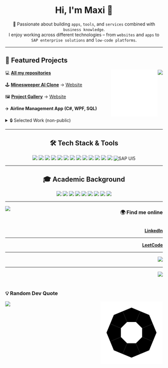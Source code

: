 <h1 align="center">Hi, I'm Maxi 👋</h1>
<p align="center">
  🚀 Passionate about building <code>apps</code>, <code>tools</code>, and <code>services</code> combined with <code>business knowledge</code>.<br>
  I enjoy working across different technologies – from <code>websites</code> and <code>apps</code> to <code>SAP enterprise solutions</code> and <code>low-code platforms</code>.
</p>

<hr>

<h2 align="left">📂 Featured Projects</h2>

<img align="right" src="https://github-readme-stats.vercel.app/api/top-langs/?username=Maximilian2306&layout=compact&theme=radical" />

<img align="right" src="assets/loading.svg" alt="loading animation" width="150" />

<div align="left">
  <p>💻 <a href="https://github.com/Maximilian2306?tab=repositories"><b>All my repositories</b></a></p>
  <p>🕹️ <a href="https://github.com/Maximilian2306/Minesweeper_AI_v2"><b>Minesweeper AI Clone</b></a> → <a href="https://maximilian2306.github.io/Minesweeper_AI_v2">Website</a></p>  
  <p>🖼️ <a href="https://github.com/Maximilian2306/Project-Gallery-Vue"><b>Project Gallery</b></a> → <a href="https://maximilian2306.github.io/Project-Gallery-Vue">Website</a></p>  
  <p>✈️ <b>Airline Management App (C#, WPF, SQL)</b></p>  
</div>

<details>
  <summary>🔒 Selected Work (non-public)</summary>
<br>
  <ul>
    <li><code>SAP UI5 Document Scanner</code> → Built with SAP BAS, enabled scanning, uploading and managing documents (10 months, team project)</li>
    <li><code>Low-Code Customer Management App</code> → Queue management with QR registration and external system Integration (Excel) (4 months, technical architect & UI dev)</li>
    <li><code>Cinema Management App</code> → Desktop app with database Integration built with C#, WPF and SQL (2 month, university project)</li>
    <li><code>Process Modeling (ARIS Connect)</code> → Created and managed business process models (EPK) (university project, team lead)</li>
  </ul>
</details>

<hr>

<h2 align="center">🛠️ Tech Stack & Tools</h2>
<div align="center">
  <!-- Languages -->
  <img src="https://cdn.jsdelivr.net/gh/devicons/devicon/icons/java/java-original.svg" width="40"/>
  <img src="https://cdn.jsdelivr.net/gh/devicons/devicon/icons/csharp/csharp-original.svg" width="40"/>
  <img src="https://cdn.jsdelivr.net/gh/devicons/devicon/icons/javascript/javascript-original.svg" width="40"/>
  <img src="https://cdn.jsdelivr.net/gh/devicons/devicon/icons/r/r-original.svg" width="40"/>
  <img src="https://cdn.jsdelivr.net/gh/devicons/devicon@latest/icons/azuresqldatabase/azuresqldatabase-original.svg" width="40"/>

  <!-- Web & Frameworks -->
  <img src="https://cdn.jsdelivr.net/gh/devicons/devicon/icons/html5/html5-original.svg" width="40"/>
  <img src="https://cdn.jsdelivr.net/gh/devicons/devicon/icons/css3/css3-original.svg" width="40"/>
  <img src="https://cdn.jsdelivr.net/gh/devicons/devicon/icons/react/react-original.svg" width="40"/>
  <img src="https://cdn.jsdelivr.net/gh/devicons/devicon@latest/icons/vuejs/vuejs-original.svg" width="40" />
          

  <!-- Tools -->
  <img src="https://cdn.jsdelivr.net/gh/devicons/devicon/icons/git/git-original.svg" width="40"/>
  <img src="https://cdn.jsdelivr.net/gh/devicons/devicon/icons/postman/postman-original.svg" width="40"/>
  <img src="https://cdn.jsdelivr.net/gh/devicons/devicon/icons/figma/figma-original.svg" width="40"/>
  <img src="https://cdn.jsdelivr.net/gh/devicons/devicon/icons/windows8/windows8-original.svg" width="40"/>
  <img src="https://upload.wikimedia.org/wikipedia/commons/5/59/SAP_2011_logo.svg" width="80" title="SAP UI5"/>
</div>

<hr>

<h2 align="center">🎓 Academic Background</h2>
<div align="center">
<img src="https://img.shields.io/badge/Software%20Development-BD93F9?style=for-the-badge&logo=github&logoColor=black" />
<img src="https://img.shields.io/badge/Object--Oriented%20Programming-FF8C00?style=for-the-badge&logo=java&logoColor=black" />
<img src="https://img.shields.io/badge/Databases-DC143C?style=for-the-badge&logo=mysql&logoColor=black" />
<img src="https://img.shields.io/badge/Web%20Development-228B22?style=for-the-badge&logo=html5&logoColor=black" />
<img src="https://img.shields.io/badge/Software%20Engineering-9370DB?style=for-the-badge&logo=visualstudio&logoColor=black" />
<img src="https://img.shields.io/badge/GUI%20Development-FF69B4?style=for-the-badge&logo=windows&logoColor=black" />
<img src="https://img.shields.io/badge/Agile%20Methods-20B2AA?style=for-the-badge&logo=scrumalliance&logoColor=black" />
<img src="https://img.shields.io/badge/Scrum-FFA500?style=for-the-badge&logo=trello&logoColor=black" />
<img src="https://img.shields.io/badge/Project%20Management-32CD32?style=for-the-badge&logo=asana&logoColor=black" />

</div>

<hr>

<img align="left" src="https://leetcard.jacoblin.cool/Maxi_Lead_Coder?theme=dark&ext=heatmap" />

<div align="right">
  <h3 align="right">🌍 Find me online</h3> <br>
  <a href="https://www.linkedin.com/in/maximilian-hahn-2306aabc"><b>LinkedIn</b></a><hr>
  <a href="https://leetcode.com/u/Maxi_Lead_Coder/"><b>LeetCode</b></a><hr>
  <a href="https://www.buymeacoffee.com/Maximilian2306">
    <img src="https://img.shields.io/badge/-Buy%20Me%20a%20Coffee-orange?logo=buy-me-a-coffee&logoColor=white" />
  </a><hr>
  <img src="https://komarev.com/ghpvc/?username=Maximilian2306" />
</div>

<br>

<h3 align="left">💡 Random Dev Quote</h3>

<img align="right" src="assets/loading_v2.svg" alt="loading smbol" />

<div align="left">
  <img src="https://quotes-github-readme.vercel.app/api?type=horizontal&theme=dark"/>
</div>



<!--
---

## ⏱️ Wakatime Coding Stats
[![wakatime](https://wakatime.com/badge/user/Maximilian2306.svg)](https://wakatime.com/@Maximilian2306)
-->

<!---
Maximilian2306/Maximilian2306 is a ✨ special ✨ repository because its `README.md` (this file) appears on your GitHub profile.
You can click the Preview link to take a look at your changes.
--->
